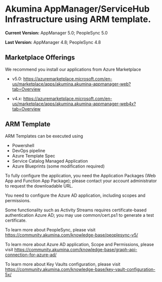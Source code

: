# Akumina AppManager/ServiceHub Infrastructure using ARM template.

**Current Version:** AppManager 5.0; PeopleSync 5.0

**Last Version:** AppManager 4.8; PeopleSync 4.8

## Marketplace Offerings
We recommend you install our applications from Azure Marketplace

* v5.0: https://azuremarketplace.microsoft.com/en-us/marketplace/apps/akumina.akumina-appmanager-web?tab=Overview

* v4.x: https://azuremarketplace.microsoft.com/en-us/marketplace/apps/akumina.akumina-appmanager-web4x?tab=Overview

## ARM Template
ARM Templates can be executed using 
* Powershell
* DevOps pipeline
* Azure Template Spec
* Service Catalog Managed Application
* Azure Blueprints (some modification required)

To fully configure the application, you need the Application Packages (Web App and Function App Package); please contact your account administrator to request the downloadable URL.

You need to configure the Azure AD application, including scopes and permissions.

Some functionality such as Activity Streams requires certificate-based authentication Azure AD; you may use common/cert.ps1 to generate a test certificate.

To learn more about PeopleSync, please visit https://community.akumina.com/knowledge-base/peoplesync-v5/ 

To learn more about Azure AD application, Scope and Permissions, please visit https://community.akumina.com/knowledge-base/graph-api-connection-for-azure-ad/

To learn more about Key Vaults configuration, please visit https://community.akumina.com/knowledge-base/key-vault-configuration-5x/